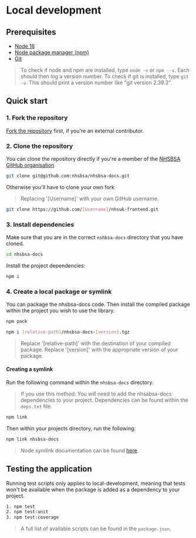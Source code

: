 # Local development

## Prerequisites

* [Node 16][node_js]
* [Node package manager (npm)][npm]
* [Git][git]

> To check if node and npm are installed, type `node -v` or `npm --v`. Each should then log a version number.
> To check if git is installed, type `git -v`. This should print a version number like "git version 2.39.2".

## Quick start

### 1. Fork the repository

[Fork the repository][fork_a_repo] first, if you're an external contributor.

### 2. Clone the repository

You can clone the repository directly if you're a member of the [NHSBSA GitHub organisation][nhsbsa_github]

```bash
git clone git@github.com:nhsbsa/nhsbsa-docs.git
```

Otherwise you'll have to clone your own fork
> Replacing '[Username]' with your own GitHub username.

```bash
git clone https://github.com/[Username]/nhsuk-frontend.git
```

### 3. Install dependencies

Make sure that you are in the correct `nshbsa-docs` directory that you have cloned.

```bash
cd nhsbsa-docs
```

Install the project dependencies:

```bash
npm i
```

### 4. Create a local package or symlink

You can package the nhsbsa-docs code. Then install the compiled package within the project you wish to use the library.

```bash
npm pack
```

```bash
npm i [relative-path]/nhsbsa-docs-[version].tgz
```

> Replace '[relative-path]' with the destination of your compiled package.
> Replace '[version]' with the appropriate version of your package.

#### Creating a symlink

Run the following command within the `nhsbsa-docs` directory.
> If you use this method. You will need to add the nhsabsa-docs dependencies to your project. Dependencies can be found within the `deps.txt` file.

```bash
npm link
```

Then within your projects directory, run the following:

```bash
npm link nhsbsa-docs
```

> Node symlink documentation can be found [here][npm_symlink].

## Testing the application

Running test scripts only applies to local-development, meaning that tests won't be available when the package is added as a dependency to your project.

```bash
1. npm test
2. npm test:unit
3. npm test:coverage
```

> A full list of available scripts can be found in the `package.json`.

[node_js]: <https://nodejs.org/en/>
[npm]: <https://docs.npmjs.com>
[git]: <https://help.github.com/articles/set-up-git/>
[fork_a_repo]: <https://help.github.com/articles/fork-a-repo/>
[nhsbsa_github]: <https://github.com/nhsbsa/>
[npm_symlink]: <https://docs.npmjs.com/cli/v9/commands/npm-link>
